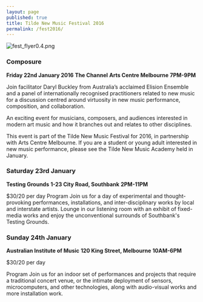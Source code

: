 ```yaml
---
layout: page
published: true
title: Tilde New Music Festival 2016
permalink: /fest2016/
---
```


![fest_flyer0.4.png]({{site.baseurl}}/images/fest_flyer0.4.png)

### Composure

**Friday 22nd January 2016**
**The Channel**
**Arts Centre Melbourne**
**7PM-9PM**

Join facilitator Daryl Buckley from Australia’s acclaimed Elision Ensemble and a panel of internationally recognised practitioners related to new music for a discussion centred around virtuosity in new music performance, composition, and collaboration.

An exciting event for musicians, composers, and audiences interested in modern art music and how it branches out and relates to other disciplines.

This event is part of the Tilde New Music Festival for 2016, in partnership with Arts Centre Melbourne. If you are a student or young adult interested in new music performance, please see the Tilde New Music Academy held in January.


### Saturday 23rd January
**Testing Grounds**
**1-23 City Road, Southbank**
**2PM-11PM**

$30/20 per day
Program
Join us for a day of experimental and thought-provoking performances, installations, and inter-disciplinary works by local and interstate artists. Lounge in our listening room with an exhibit of fixed-media works and enjoy the unconventional surrounds of Southbank's Testing Grounds.


### Sunday 24th January
**Australian Institute of Music**
**120 King Street, Melbourne**
**10AM-6PM**

$30/20 per day

Program
Join us for an indoor set of performances and projects that require a traditional concert venue, or the intimate deployment of sensors, microcomputers, and other technologies, along with audio-visual works and more installation work.
